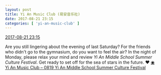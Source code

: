 ```yaml
---
layout: post
title: Yi An Music Club (易安音乐社)
date: 2017-08-21 23:15
categories: [ 'yi-an-music-club' ]
---
```


<div class="weibo-info">
  <a href="http://weibo.com/6094546964/Fib17riQ2">2017-08-21 23:15</a>
</div>

Are you still lingering about the evening of last Saturday? For the friends who didn't go to the gymnasium, do you want to feel the air? In the night of Monday, please relax your mind and review *Yi An Middle School Summer Culture Festival*. Get ready to set off for the sea of stars in the future. :heart: [◉ Yi An Music Club – 0819 Yi An Middle School Summer Culture Festival](http://www.bilibili.com/video/av13641975/)
